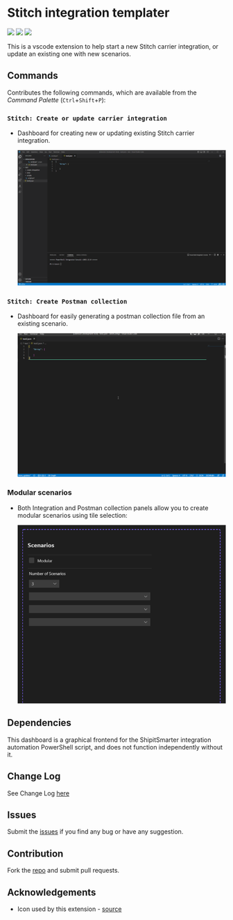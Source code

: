 # Stitch integration templater

[![](https://vsmarketplacebadge.apphb.com/version-short/shipitsmarter.stitch-integration-templater.svg)](https://marketplace.visualstudio.com/items?itemName=shipitsmarter.stitch-integration-templater)
[![](https://vsmarketplacebadge.apphb.com/installs-short/shipitsmarter.stitch-integration-templater.svg)](https://marketplace.visualstudio.com/items?itemName=shipitsmarter.stitch-integration-templater)
[![](https://vsmarketplacebadge.apphb.com/rating-short/shipitsmarter.stitch-integration-templater.svg)](https://marketplace.visualstudio.com/items?itemName=shipitsmarter.stitch-integration-templater)



This is a vscode extension to help start a new Stitch carrier integration, or update an existing one with new scenarios.

## Commands

Contributes the following commands, which are available from the *Command Palette* (`Ctrl`+`Shift`+`P`):

### `Stitch: Create or update carrier integration`
- Dashboard for creating new or updating existing Stitch carrier integration.

    ![Stitch integration templater](https://raw.githubusercontent.com/shipitsmarter/vscode-stitch-integration-templater/main/img/sit-use-gif.gif)

### `Stitch: Create Postman collection`
- Dashboard for easily generating a postman collection file from an existing scenario.

    ![Stitch Create Postman collection](https://raw.githubusercontent.com/shipitsmarter/vscode-stitch-integration-templater/main/img/pmcollection-use-gif.gif)


### Modular scenarios
- Both Integration and Postman collection panels allow you to create modular scenarios using tile selection:

    ![Modular tiles](https://raw.githubusercontent.com/shipitsmarter/vscode-stitch-integration-templater/main/img/scenariotiles-use-gif.gif)

## Dependencies
This dashboard is a graphical frontend for the ShipitSmarter integration automation PowerShell script, and does not function independently without it.

## Change Log
See Change Log [here](CHANGELOG.md)

## Issues
Submit the [issues](https://github.com/shipitsmarter/vscode-stitch-integration-templater/issues) if you find any bug or have any suggestion.

## Contribution
Fork the [repo](https://github.com/shipitsmarter/vscode-stitch-integration-templater/) and submit pull requests.

## Acknowledgements
* Icon used by this extension - [source](https://www.flaticon.com/free-icon/stitching_3460012?term=stitch&page=2&position=70&page=2&position=70&related_id=3460012&origin=search)
